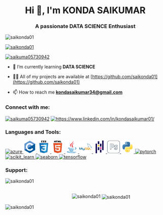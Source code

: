 <h1 align="center">Hi 👋, I'm KONDA SAIKUMAR</h1>
<h3 align="center">A passionate DATA SCIENCE Enthusiast</h3>

<p align="left"> <img src="https://komarev.com/ghpvc/?username=saikonda01&label=Profile%20views&color=0e75b6&style=flat" alt="saikonda01" /> </p>

<p align="left"> <a href="https://github.com/ryo-ma/github-profile-trophy"><img src="https://github-profile-trophy.vercel.app/?username=saikonda01" alt="saikonda01" /></a> </p>

<p align="left"> <a href="https://twitter.com/saikuma05730942" target="blank"><img src="https://img.shields.io/twitter/follow/saikuma05730942?logo=twitter&style=for-the-badge" alt="saikuma05730942" /></a> </p>

- 🌱 I’m currently learning **DATA SCIENCE**

- 👨‍💻 All of my projects are available at [https://github.com/saikonda01](https://github.com/saikonda01)

- 📫 How to reach me **kondasaikumar34@gmail.com**

<h3 align="left">Connect with me:</h3>
<p align="left">
<a href="https://twitter.com/saikuma05730942" target="blank"><img align="center" src="https://raw.githubusercontent.com/rahuldkjain/github-profile-readme-generator/master/src/images/icons/Social/twitter.svg" alt="saikuma05730942" height="30" width="40" /></a>
<a href="https://www.linkedin.com/in/kondasaikumar01/" target="blank"><img align="center" src="https://raw.githubusercontent.com/rahuldkjain/github-profile-readme-generator/master/src/images/icons/Social/linked-in-alt.svg" alt="https://www.linkedin.com/in/kondasaikumar01/" height="30" width="40" /></a>
</p>

<h3 align="left">Languages and Tools:</h3>
<p align="left"> <a href="https://azure.microsoft.com/en-in/" target="_blank" rel="noreferrer"> <img src="https://www.vectorlogo.zone/logos/microsoft_azure/microsoft_azure-icon.svg" alt="azure" width="40" height="40"/> </a> <a href="https://www.cprogramming.com/" target="_blank" rel="noreferrer"> <img src="https://raw.githubusercontent.com/devicons/devicon/master/icons/c/c-original.svg" alt="c" width="40" height="40"/> </a> <a href="https://www.w3schools.com/css/" target="_blank" rel="noreferrer"> <img src="https://raw.githubusercontent.com/devicons/devicon/master/icons/css3/css3-original-wordmark.svg" alt="css3" width="40" height="40"/> </a> <a href="https://www.w3.org/html/" target="_blank" rel="noreferrer"> <img src="https://raw.githubusercontent.com/devicons/devicon/master/icons/html5/html5-original-wordmark.svg" alt="html5" width="40" height="40"/> </a> <a href="https://www.java.com" target="_blank" rel="noreferrer"> <img src="https://raw.githubusercontent.com/devicons/devicon/master/icons/java/java-original.svg" alt="java" width="40" height="40"/> </a> <a href="https://www.mysql.com/" target="_blank" rel="noreferrer"> <img src="https://raw.githubusercontent.com/devicons/devicon/master/icons/mysql/mysql-original-wordmark.svg" alt="mysql" width="40" height="40"/> </a> <a href="https://pandas.pydata.org/" target="_blank" rel="noreferrer"> <img src="https://raw.githubusercontent.com/devicons/devicon/2ae2a900d2f041da66e950e4d48052658d850630/icons/pandas/pandas-original.svg" alt="pandas" width="40" height="40"/> </a> <a href="https://www.photoshop.com/en" target="_blank" rel="noreferrer"> <img src="https://raw.githubusercontent.com/devicons/devicon/master/icons/photoshop/photoshop-line.svg" alt="photoshop" width="40" height="40"/> </a> <a href="https://www.python.org" target="_blank" rel="noreferrer"> <img src="https://raw.githubusercontent.com/devicons/devicon/master/icons/python/python-original.svg" alt="python" width="40" height="40"/> </a> <a href="https://pytorch.org/" target="_blank" rel="noreferrer"> <img src="https://www.vectorlogo.zone/logos/pytorch/pytorch-icon.svg" alt="pytorch" width="40" height="40"/> </a> <a href="https://scikit-learn.org/" target="_blank" rel="noreferrer"> <img src="https://upload.wikimedia.org/wikipedia/commons/0/05/Scikit_learn_logo_small.svg" alt="scikit_learn" width="40" height="40"/> </a> <a href="https://seaborn.pydata.org/" target="_blank" rel="noreferrer"> <img src="https://seaborn.pydata.org/_images/logo-mark-lightbg.svg" alt="seaborn" width="40" height="40"/> </a> <a href="https://www.tensorflow.org" target="_blank" rel="noreferrer"> <img src="https://www.vectorlogo.zone/logos/tensorflow/tensorflow-icon.svg" alt="tensorflow" width="40" height="40"/> </a> </p>

<h3 align="left">Support:</h3>
<p><a href="https://www.buymeacoffee.com/saikonda01"> <img align="left" src="https://cdn.buymeacoffee.com/buttons/v2/default-yellow.png" height="50" width="210" alt="saikonda01" /></a></p><br><br>

<p><img align="left" src="https://github-readme-stats.vercel.app/api/top-langs?username=saikonda01&show_icons=true&locale=en&layout=compact" alt="saikonda01" /></p>

<p>&nbsp;<img align="center" src="https://github-readme-stats.vercel.app/api?username=saikonda01&show_icons=true&locale=en" alt="saikonda01" /></p>

<p><img align="center" src="https://github-readme-streak-stats.herokuapp.com/?user=saikonda01&" alt="saikonda01" /></p>

